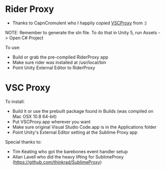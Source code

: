 # Rider Proxy
- Thanks to CapnCromulent who I happily copied [VSCProxy](https://github.com/CapnCromulent/VSCProxy) from :) 

NOTE: Remember to generate the sln file. To do that in Unity 5, run Assets -> Open C# Project

To use:
- Build or grab the pre-compiled RiderProxy app
- Make sure rider was installed at /usr/local/bin
- Point Unity External Editor to RiderProxy

# VSC Proxy

To install:
- Build it or use the prebuilt package found in Builds (was compiled on Mac OSX
10.8 64-bit)
- Put VSCProxy.app wherever you want
- Make sure original Visual Studio Code.app is in the Applications folder
- Point Unity's External Editor setting at the Sublime Proxy app

Special thanks to:
- Tim Keating who got the barebones event handler setup
- Allan Lavell who did the heavy lifting for SublimeProxy (https://github.com/thinkrad/SublimeProxy)
